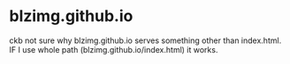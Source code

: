 # blzimg.github.io
ckb
not sure why blzimg.github.io serves something other than index.html. IF I use whole path (blzimg.github.io/index.html) it works.
